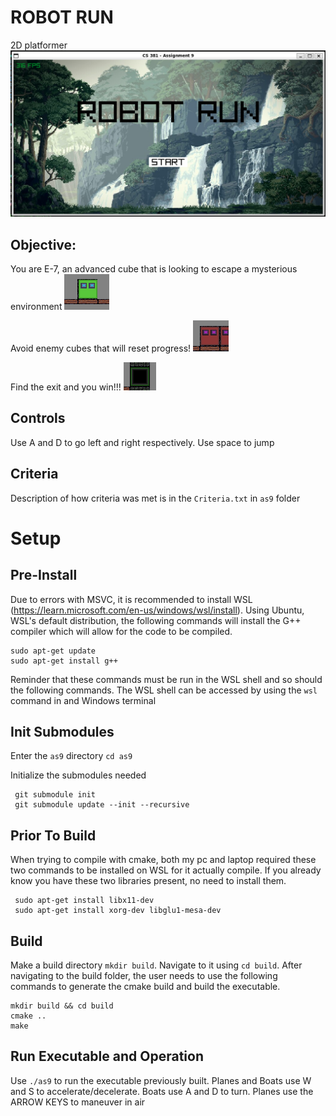 # ROBOT RUN
2D platformer
![alt text](<Github/Screenshot 2024-05-04 220139.png>)
## Objective:
You are E-7, an advanced cube that is looking to escape a mysterious environment
![alt text](<Github/Screenshot 2024-05-04 220203.png>)

Avoid enemy cubes that will reset progress!
![alt text](<Github/Screenshot 2024-05-04 220155.png>)

Find the exit and you win!!!
![alt text](<Github/Screenshot 2024-05-04 220221.png>)

## Controls
Use A and D to go left and right respectively. Use space to jump
## Criteria
Description of how criteria was met is in the ```Criteria.txt``` in ```as9``` folder
# Setup
## Pre-Install
Due to errors with MSVC, it is recommended to install WSL (https://learn.microsoft.com/en-us/windows/wsl/install). Using Ubuntu, WSL's default distribution, the following commands will install the G++ compiler which will allow for the code to be compiled.
```
sudo apt-get update
sudo apt-get install g++
```
Reminder that these commands must be run in the WSL shell and so should the following commands. The WSL shell can be accessed by using the ```wsl``` command in and Windows terminal
## Init Submodules
Enter the ```as9``` directory
```cd as9```

Initialize the submodules needed
```
 git submodule init
 git submodule update --init --recursive
```
## Prior To Build
When trying to compile with cmake, both my pc and laptop required these two commands to be installed on WSL for it actually compile. If you already know you have these two libraries present, no need to install them.
```
 sudo apt-get install libx11-dev
 sudo apt-get install xorg-dev libglu1-mesa-dev
```
## Build
Make a build directory ```mkdir build```. Navigate to it using ```cd build```. After navigating to the build folder, the user needs to use the following commands to generate the cmake build and build the executable.
```
mkdir build && cd build
cmake ..
make
```
## Run Executable and Operation
Use ```./as9``` to run the executable previously built. Planes and Boats use W and S to accelerate/decelerate. Boats use A and D to turn. Planes use the ARROW KEYS to maneuver in air
